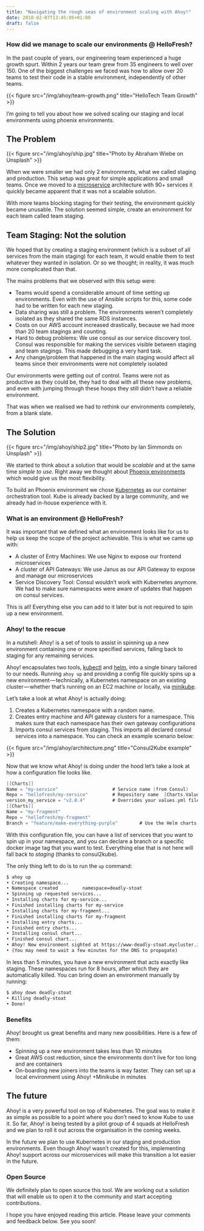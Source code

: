 ```yaml
---
title: "Navigating the rough seas of environment scaling with Ahoy!"
date: 2018-02-07T13:45:05+01:00
draft: false
---
```


### How did we manage to scale our environments @ HelloFresh?

In the past couple of years, our engineering team experienced a huge growth spurt. Within 2 years our team grew from 35 engineers to well over 150. One of the biggest challenges we faced was how to allow over 20 teams to test their code in a stable environment, independently of other teams.

{{< figure src="/img/ahoy/team-growth.png" title="HelloTech Team Growth" >}}

I’m going to tell you about how we solved scaling our staging and local environments using phoenix environments.

## The Problem

{{< figure src="/img/ahoy/ship.jpg" title="Photo by Abraham Wiebe on Unsplash" >}}

When we were smaller we had only 2 environments, what we called staging and production. This setup was great for simple applications and small teams. Once we moved to a [microservice](https://martinfowler.com/articles/microservices.html) architecture with 90+ services it quickly became apparent that it was not a scalable solution.

With more teams blocking staging for their testing, the environment quickly became unusable. The solution seemed simple, create an environment for each team called team staging.

## Team Staging: Not the solution

We hoped that by creating a staging environment (which is a subset of all services from the main staging) for each team, it would enable them to test whatever they wanted in isolation. Or so we thought; in reality, it was much more complicated than that.

The mains problems that we observed with this setup were:

* Teams would spend a considerable amount of time setting up environments. Even with the use of Ansible scripts for this, some code had to be written for each new staging.
* Data sharing was still a problem. The environments weren’t completely isolated as they shared the same RDS instances.
* Costs on our AWS account increased drastically, because we had more than 20 team stagings and counting.
* Hard to debug problems: We use consul as our service discovery tool. Consul was responsible for making the services visible between staging and team stagings. This made debugging a very hard task.
* Any change/problem that happened in the main staging would affect all teams since their environments were not completely isolated

Our environments were getting out of control. Teams were not as productive as they could be, they had to deal with all these new problems, and even with jumping through these hoops they still didn’t have a reliable environment.

That was when we realised we had to rethink our environments completely, from a blank slate.

## The Solution

{{< figure src="/img/ahoy/ship2.jpg" title="Photo by Ian Simmonds on Unsplash" >}}

We started to think about a solution that would be _scalable_ and at the same time _simple to use_. Right away we thought about [Phoenix environments](https://www.thoughtworks.com/de/radar/techniques/phoenix-environments) which would give us the most flexibility.

To build an Phoenix environment we chose [Kubernetes](https://kubernetes.io/) as our container orchestration tool. Kube is already backed by a large community, and we already had in-house experience with it.

### What is an environment @ HelloFresh?

It was important that we defined what an environment looks like for us to help us keep the scope of the project achievable. This is what we came up with:

* A cluster of Entry Machines: We use Nginx to expose our frontend microservices
* A cluster of API Gateways: We use Janus as our API Gateway to expose and manage our microservices
* Service Discovery Tool: Consul wouldn’t work with Kubernetes anymore. We had to make sure namespaces were aware of updates that happen on consul services.

This is all! Everything else you can add to it later but is not required to spin up a new environment.

### Ahoy! to the rescue

In a nutshell: Ahoy! is a set of tools to assist in spinning up a new environment containing one or more specified services, falling back to staging for any remaining services.

Ahoy! encapsulates two tools, [kubectl](https://kubernetes.io/docs/reference/kubectl/overview/) and [helm](https://github.com/kubernetes/helm), into a single binary tailored to our needs. Running `ahoy up` and providing a config file quickly spins up a new environment — technically, a Kubernetes namespace on an existing cluster — whether that’s running on an EC2 machine or locally, via [minikube](https://kubernetes.io/docs/getting-started-guides/minikube/).

Let’s take a look at what Ahoy! is actually doing:

1. Creates a Kubernetes namespace with a random name.
2. Creates entry machine and API gateway clusters for a namespace. This makes sure that each namespace has their own gateway configurations
3. Imports consul services from staging. This imports all declared consul services into a namespace. You can check an example scenario below:

{{< figure src="/img/ahoy/architecture.png" title="Consul2Kube example" >}}

Now that we know what Ahoy! is doing under the hood let’s take a look at how a configuration file looks like.

```go
[[Charts]]   
Name = "my-service"                    # Service name (from Consul)   
Repo = "hellofresh/my-service"         # Repository name  [Charts.ValueOverrides]                
version_my_service = "v2.0.4"          # Overrides your values.yml file
[[Charts]]   
Name = "my-fragment"   
Repo = "hellofresh/my-fragment"   
Branch = "feature/make-everything-purple"        # Use the Helm charts from a certain branch, other than master.
```

With this configuration file, you can have a list of services that you want to spin up in your namespace, and you can declare a branch or a specific docker image tag that you want to test. Everything else that is not here will fall back to _staging_ (thanks to consul2kube).

The only thing left to do is to run the `up` command:

```sh
$ ahoy up
• Creating namespace...
• Namespace created         namespace=deadly-stoat
• Spinning up requested services...
• Installing charts for my-service... 
• Finished installing charts for my-service
• Installing charts for my-fragment...
• Finished installing charts for my-fragment
• Installing entry charts...
• Finished entry charts...
• Installing consul chart...
• Finished consul chart...
• Ahoy! New environment sighted at https://www-deadly-stoat.mycluster.io (not https if in minikube)
• (You may need to wait a few minutes for the DNS to propagate)
```

In less than 5 minutes, you have a new environment that acts exactly like staging. These namespaces run for 8 hours, after which they are automatically killed. You can bring down an environment manually by running:

```sh
$ ahoy down deadly-stoat
• Killing deadly-stoat
• Done!
```

### Benefits

Ahoy! brought us great benefits and many new possibilities. Here is a few of them:

* Spinning up a new environment takes less than 10 minutes
* Great AWS cost reduction, since the environments don’t live for too long and are containers
* On-boarding new joiners into the teams is way faster. They can set up a local environment using Ahoy! +Minikube in minutes

## The future

Ahoy! is a very powerful tool on top of Kubernetes. The goal was to make it as simple as possible to a point where you don’t need to know Kube to use it. So far, Ahoy! is being tested by a pilot group of 4 squads at HelloFresh and we plan to roll it out across the organisation in the coming weeks.

In the future we plan to use Kubernetes in our staging and production environments. Even though Ahoy! wasn’t created for this, implementing Ahoy! support across our microservices will make this transition a lot easier in the future.

### Open Source

We definitely plan to open source this tool. We are working out a solution that will enable us to open it to the community and start accepting contributions.

I hope you have enjoyed reading this article. Please leave your comments and feedback below. See you soon!
